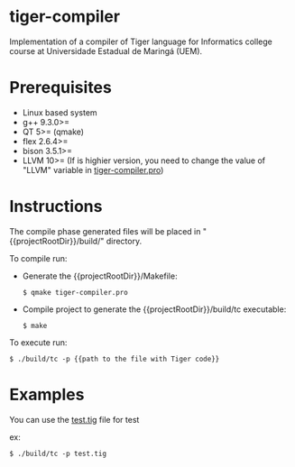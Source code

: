 # tiger-compiler
Implementation of a compiler of Tiger language for Informatics college course at Universidade Estadual de Maringá (UEM).

# Prerequisites
- Linux based system
- g++ 9.3.0>=
- QT 5>= (qmake)
- flex 2.6.4>=
- bison 3.5.1>=
- LLVM 10>= (If is highier version, you need to change the value of "LLVM" variable in  [tiger-compiler.pro](./tiger-compiler.pro))

# Instructions
The compile phase generated files will be placed in "{{projectRootDir}}/build/" directory.

To compile run:  
- Generate the {{projectRootDir}}/Makefile:
    ```shell
    $ qmake tiger-compiler.pro
    ```
- Compile project to generate the {{projectRootDir}}/build/tc executable:
    ```shell
    $ make
    ```

To execute run:  
```shell
$ ./build/tc -p {{path to the file with Tiger code}}
```

# Examples
You can use the [test.tig](./test.tig) file for test

ex:  
```shell
$ ./build/tc -p test.tig
```
